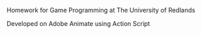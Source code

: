 Homework for Game Programming at The University of Redlands

Developed on Adobe Animate using Action Script 